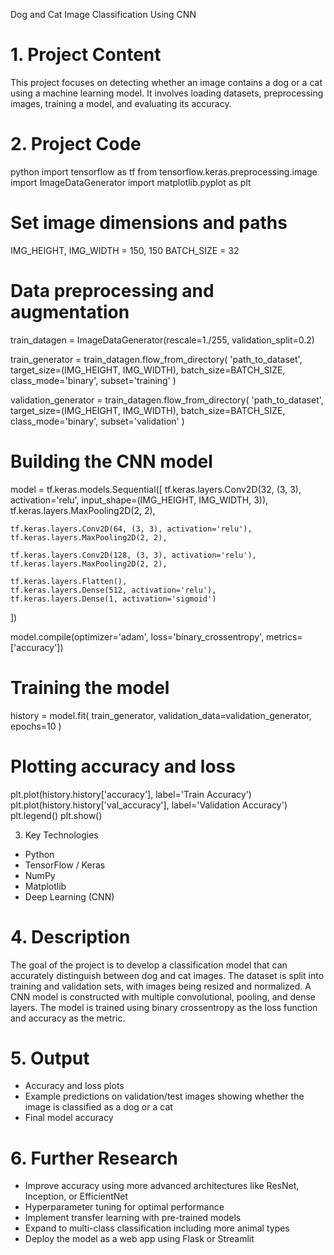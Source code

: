 Dog and Cat Image Classification Using CNN

# 1. Project Content
This project focuses on detecting whether an image contains a dog or a cat using a machine learning model. It involves loading datasets, preprocessing images, training a model, and evaluating its accuracy.

# 2. Project Code

python
import tensorflow as tf
from tensorflow.keras.preprocessing.image import ImageDataGenerator
import matplotlib.pyplot as plt

# Set image dimensions and paths
IMG_HEIGHT, IMG_WIDTH = 150, 150
BATCH_SIZE = 32

# Data preprocessing and augmentation
train_datagen = ImageDataGenerator(rescale=1./255, validation_split=0.2)

train_generator = train_datagen.flow_from_directory(
    'path_to_dataset',
    target_size=(IMG_HEIGHT, IMG_WIDTH),
    batch_size=BATCH_SIZE,
    class_mode='binary',
    subset='training'
)

validation_generator = train_datagen.flow_from_directory(
    'path_to_dataset',
    target_size=(IMG_HEIGHT, IMG_WIDTH),
    batch_size=BATCH_SIZE,
    class_mode='binary',
    subset='validation'
)

# Building the CNN model
model = tf.keras.models.Sequential([
    tf.keras.layers.Conv2D(32, (3, 3), activation='relu', input_shape=(IMG_HEIGHT, IMG_WIDTH, 3)),
    tf.keras.layers.MaxPooling2D(2, 2),
    
    tf.keras.layers.Conv2D(64, (3, 3), activation='relu'),
    tf.keras.layers.MaxPooling2D(2, 2),
    
    tf.keras.layers.Conv2D(128, (3, 3), activation='relu'),
    tf.keras.layers.MaxPooling2D(2, 2),
    
    tf.keras.layers.Flatten(),
    tf.keras.layers.Dense(512, activation='relu'),
    tf.keras.layers.Dense(1, activation='sigmoid')
])

model.compile(optimizer='adam',
              loss='binary_crossentropy',
              metrics=['accuracy'])

# Training the model
history = model.fit(
    train_generator,
    validation_data=validation_generator,
    epochs=10
)

# Plotting accuracy and loss
plt.plot(history.history['accuracy'], label='Train Accuracy')
plt.plot(history.history['val_accuracy'], label='Validation Accuracy')
plt.legend()
plt.show()




3. Key Technologies
- Python
- TensorFlow / Keras
- NumPy
- Matplotlib
- Deep Learning (CNN)

# 4. Description
The goal of the project is to develop a classification model that can accurately distinguish between dog and cat images. The dataset is split into training and validation sets, with images being resized and normalized. A CNN model is constructed with multiple convolutional, pooling, and dense layers. The model is trained using binary crossentropy as the loss function and accuracy as the metric.

# 5. Output
- Accuracy and loss plots
- Example predictions on validation/test images showing whether the image is classified as a dog or a cat
- Final model accuracy

# 6. Further Research
- Improve accuracy using more advanced architectures like ResNet, Inception, or EfficientNet
- Hyperparameter tuning for optimal performance
- Implement transfer learning with pre-trained models
- Expand to multi-class classification including more animal types
- Deploy the model as a web app using Flask or Streamlit

